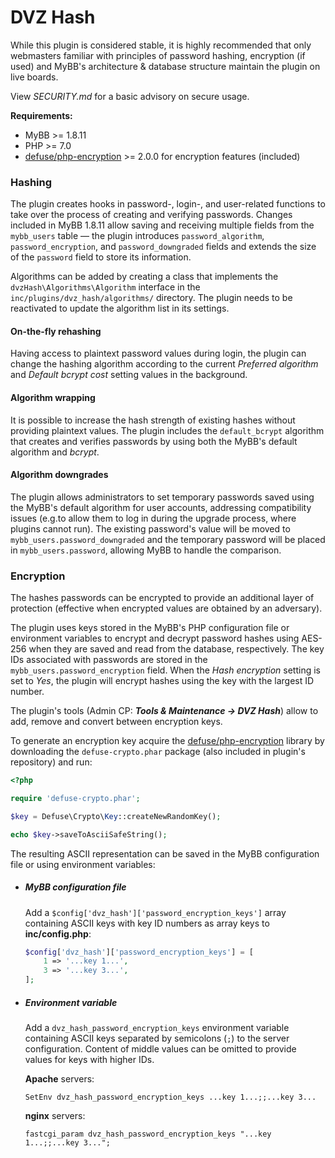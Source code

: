 # DVZ Hash

While this plugin is considered stable, it is highly recommended that only webmasters familiar with principles of password hashing, encryption (if used) and MyBB's architecture & database structure maintain the plugin on live boards.

View _SECURITY.md_ for a basic advisory on secure usage.

**Requirements:**
- MyBB >= 1.8.11
- PHP >= 7.0
- [defuse/php-encryption](https://github.com/defuse/php-encryption/) >= 2.0.0 for encryption features (included)

### Hashing
The plugin creates hooks in password-, login-, and user-related functions to take over the process of creating and verifying passwords. Changes included in MyBB 1.8.11 allow saving and receiving multiple fields from the `mybb_users` table &mdash; the plugin introduces `password_algorithm`, `password_encryption`, and  `password_downgraded` fields and extends the size of the `password` field to store its information.

Algorithms can be added by creating a class that implements the `dvzHash\Algorithms\Algorithm` interface in the `inc/plugins/dvz_hash/algorithms/` directory. The plugin needs to be reactivated to update the algorithm list in its settings.

#### On-the-fly rehashing
Having access to plaintext password values during login, the plugin can change the hashing algorithm according to the current _Preferred algorithm_ and _Default bcrypt cost_ setting values in the background.

#### Algorithm wrapping
It is possible to increase the hash strength of existing hashes without providing plaintext values. The plugin includes the `default_bcrypt` algorithm that creates and verifies passwords by using both the MyBB's default algorithm and _bcrypt_.

#### Algorithm downgrades

The plugin allows administrators to set temporary passwords saved using the MyBB's default algorithm for user accounts, addressing compatibility issues (e.g.to allow them to log in during the upgrade process, where plugins cannot run).
The existing password's value will be moved to `mybb_users.password_downgraded` and the temporary password will be placed in `mybb_users.password`, allowing MyBB to handle the comparison.

### Encryption
The hashes passwords can be encrypted to provide an additional layer of protection (effective when encrypted values are obtained by an adversary).

The plugin uses keys stored in the MyBB's PHP configuration file or environment variables to encrypt and decrypt password hashes using AES-256 when they are saved and read from the database, respectively. The key IDs associated with passwords are stored in the `mybb_users.password_encryption` field. When the _Hash encryption_ setting is set to _Yes_, the plugin will encrypt hashes using the key with the largest ID number.

The plugin's tools (Admin CP: ***Tools & Maintenance → DVZ Hash***) allow to add, remove and convert between encryption keys.

To generate an encryption key acquire the [defuse/php-encryption](https://github.com/defuse/php-encryption/releases) library by downloading the `defuse-crypto.phar` package (also included in plugin's repository) and run:
```php
<?php

require 'defuse-crypto.phar';

$key = Defuse\Crypto\Key::createNewRandomKey();

echo $key->saveToAsciiSafeString();
```

The resulting ASCII representation can be saved in the MyBB configuration file or using environment variables:

- ##### MyBB configuration file

  Add a `$config['dvz_hash']['password_encryption_keys']` array containing ASCII keys with key ID numbers as array keys to **inc/config.php**:

  ```php
  $config['dvz_hash']['password_encryption_keys'] = [
      1 => '...key 1...',
      3 => '...key 3...',
  ];
  ```

- ##### Environment variable

  Add a `dvz_hash_password_encryption_keys` environment variable containing ASCII keys separated by semicolons (`;`) to the server configuration. Content of middle values can be omitted to provide values for keys with higher IDs.

  **Apache** servers:
  ```
  SetEnv dvz_hash_password_encryption_keys ...key 1...;;...key 3...
  ```
  **nginx** servers:
  ```
  fastcgi_param dvz_hash_password_encryption_keys "...key 1...;;...key 3...";
  ```

